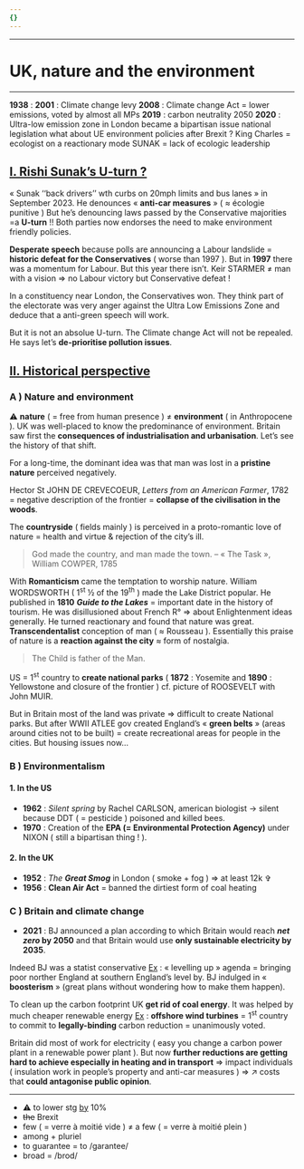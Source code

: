 ```yaml
---
{}
---
```

***
# UK, nature and the environment 
***
**1938** : 
**2001** : Climate change levy
**2008** : Climate change Act = lower emissions, voted by almost all MPs 
**2019** : carbon neutrality 2050
**2020** : Ultra-low emission zone in London
became a bipartisan issue 
national legislation
what about UE environment policies after Brexit ? 
King Charles = ecologist on a reactionary mode 
SUNAK = lack of ecologic leadership 

## <u>I. Rishi Sunak’s U-turn ?</u>

« Sunak ‘‘back drivers’’ wth curbs on 20mph limits and bus lanes » in September 2023. He denounces « **anti-car measures** » ( ≈ écologie punitive ) But he’s denouncing laws passed by the Conservative majorities =a **U-turn** !! Both parties now endorses the need to make environment friendly policies. 

**Desperate speech** because polls are announcing a Labour landslide = **historic defeat for the Conservatives** ( worse than 1997 ). But in **1997** there was a momentum for Labour. But this year there isn’t. Keir STARMER ≠ man with a vision ⇒ no Labour victory but Conservative defeat !

In a constituency near London, the Conservatives won. They think part of the electorate was very anger against the Ultra Low Emissions Zone and deduce that a anti-green speech will work. 

But it is not an absolue U-turn. The Climate change Act will not be repealed. He says let’s **de-prioritise pollution issues**. 

## <u>II. Historical perspective</u>

### A ) Nature and environment

⚠ **nature** ( = free from human presence ) ≠ **environment** ( in Anthropocene ). UK was well-placed to know the predominance of environment. Britain saw first the **consequences of industrialisation and urbanisation**. Let’s see the history of that shift. 

For a long-time, the dominant idea was that man was lost in a **pristine nature** perceived negatively. 

Hector St JOHN DE CREVECOEUR, *Letters from an American Farmer*, 1782 =  negative description of the frontier = **collapse of the civilisation in the woods**. 

The **countryside** ( fields mainly ) is perceived in a proto-romantic love of nature = health and virtue & rejection of the city’s ill. 

> God made the country, and man made the town. – « The Task », William COWPER, 1785

With **Romanticism** came the temptation to worship nature. William WORDSWORTH ( 1<sup>st</sup> ½ of the 19<sup>th</sup> ) made the Lake District popular. He published in **1810** ***Guide to the Lakes*** = important date in the history of tourism. He was disillusioned about French R° ⇒ about Enlightenment ideas generally. He turned reactionary and found that nature was great. **Transcendentalist** conception of man ( ≈ Rousseau ). Essentially this praise of nature is a **reaction against the city** ≈ form of nostalgia. 

> The Child is father of the Man. 

US = 1<sup>st</sup> country to **create national parks** ( **1872** : Yosemite and **1890** : Yellowstone and closure of the frontier ) cf. picture of ROOSEVELT with John MUIR. 

But in Britain most of the land was private ⇒ difficult to create National parks. But after WWII ATLEE gov created England’s « **green belts** » (areas around cities not to be built) = create recreational areas for people in the cities. But housing issues now…  

### B ) Environmentalism

#### 1. In the US

- **1962** : *Silent spring* by Rachel CARLSON, american biologist → silent because DDT ( = pesticide ) poisoned and killed bees. 
- **1970** : Creation of the **EPA (= Environmental Protection Agency)** under NIXON ( still a bipartisan thing ! ). 

#### 2. In the UK 

- **1952** : *The **Great Smog*** in London ( smoke + fog ) ⇒ at least 12k ✞ 
- **1956** : **Clean Air Act** = banned the dirtiest form of coal heating 

### C ) Britain and climate change 

- **2021** : BJ announced a plan according to which Britain would reach ***net zero* by 2050** and that Britain would use **only sustainable electricity by 2035**. 

Indeed BJ was a statist conservative <u>Ex</u> : « levelling up » agenda = bringing poor norther England at southern England’s level by. BJ indulged in « **boosterism** » (great plans without wondering how to make them happen). 

To clean up the carbon footprint UK **get rid of coal energy**. It was helped by much cheaper renewable energy <u>Ex</u> : **offshore wind turbines** = 1<sup>st</sup> country to commit to **legally-binding** carbon reduction = unanimously voted. 

Britain did most of work for electricity ( easy you change a carbon power plant in a renewable power plant ). But now **further reductions are getting hard to achieve especially in heating and in transport** ⇒ impact individuals ( insulation work in people’s property and anti-car measures ) ⇒ ↗ costs that **could antagonise public opinion**. 










***
- ⚠ to lower stg <u>by</u> 10% 
- <strike>the</strike> Brexit 
- few ( = verre à moitié vide ) ≠ a few ( = verre à moitié plein )
- among + pluriel 
- to guarantee = to /garantee/
- broad = /brod/ 


